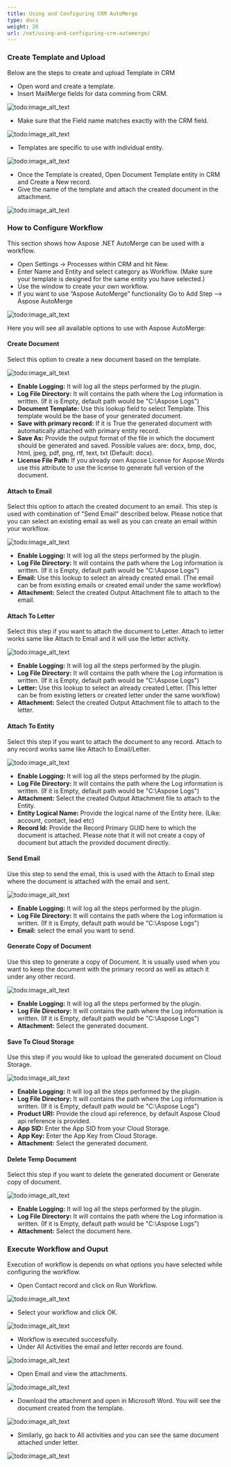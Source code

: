 ```yaml
---
title: Using and Configuring CRM AutoMerge
type: docs
weight: 20
url: /net/using-and-configuring-crm-automerge/
---
```


### **Create Template and Upload**
Below are the steps to create and upload Template in CRM

- Open word and create a template.
- Insert MailMerge fields for data comming from CRM. 

![todo:image_alt_text](using-and-configuring-crm-automerge_1)

- Make sure that the Field name matches exactly with the CRM field. 

![todo:image_alt_text](using-and-configuring-crm-automerge_2)

- Templates are specific to use with individual entity. 

![todo:image_alt_text](using-and-configuring-crm-automerge_3)

- Once the Template is created, Open Document Template entity in CRM and Create a New record.
- Give the name of the template and attach the created document in the attachment. 

![todo:image_alt_text](using-and-configuring-crm-automerge_4)
### **How to Configure Workflow**
This section shows how Aspose .NET AutoMerge can be used with a workflow.

- Open Settings -> Processes within CRM and hit New.
- Enter Name and Entity and select category as Workflow. (Make sure your template is designed for the same entity you have selected.)
- Use the window to create your own workflow.
- If you want to use “Aspose AutoMerge” functionality Go to Add Step --> Aspose AutoMerge 

![todo:image_alt_text](/download/thumbnails/2589863/1303366909)

Here you will see all available options to use with Aspose AutoMerge:
#### **Create Document**
Select this option to create a new document based on the template.

![todo:image_alt_text](using-and-configuring-crm-automerge_5)

- **Enable Logging:** It will log all the steps performed by the plugin.
- **Log File Directory:** It will contains the path where the Log information is written. (If it is Empty, default path would be "C:\Aspose Logs")
- **Document Template:** Use this lookup field to select Template. This template would be the base of your generated document.
- **Save with primary record:** If it is True the generated document with automatically attached with primary entity record.
- **Save As:** Provide the output format of the file in which the document should be generated and saved. Possible values are: docx, bmp, doc, html, jpeg, pdf, png, rtf, text, txt (Default: docx).
- **License File Path:** If you already own Aspose License for Aspose.Words use this attribute to use the license to generate full version of the document.
#### **Attach to Email**
Select this option to attach the created document to an email. This step is used with combination of "Send Email" described below. Please notice that you can select an existing email as well as you can create an email within your workflow.

![todo:image_alt_text](using-and-configuring-crm-automerge_6)

- **Enable Logging:** It will log all the steps performed by the plugin.
- **Log File Directory:** It will contains the path where the Log information is written. (If it is Empty, default path would be "C:\Aspose Logs")
- **Email:** Use this lookup to select an already created email. (The email can be from existing emails or created email under the same workflow)
- **Attachment:** Select the created Output Attachment file to attach to the email.
#### **Attach To Letter**
Select this step if you want to attach the document to Letter. Attach to letter works same like Attach to Email and it will use the letter activity.

![todo:image_alt_text](using-and-configuring-crm-automerge_7)

- **Enable Logging:** It will log all the steps performed by the plugin.
- **Log File Directory:** It will contains the path where the Log information is written. (If it is Empty, default path would be "C:\Aspose Logs")
- **Letter:** Use this lookup to select an already created Letter. (This letter can be from existing letters or created letter under the same workflow)
- **Attachment:** Select the created Output Attachment file to attach to the letter.
#### **Attach To Entity**
Select this step if you want to attach the document to any record. Attach to any record works same like Attach to Email/Letter.

![todo:image_alt_text](using-and-configuring-crm-automerge_8)

- **Enable Logging:** It will log all the steps performed by the plugin.
- **Log File Directory:** It will contains the path where the Log information is written. (If it is Empty, default path would be "C:\Aspose Logs")
- **Attachment:** Select the created Output Attachment file to attach to the Entity.
- **Entity Logical Name:** Provide the logical name of the Entity here. (Like: account, contact, lead etc)
- **Record Id:** Provide the Record Primary GUID here to which the document is attached. Please note that it will not create a copy of document but attach the provided document directly.
#### **Send Email**
Use this step to send the email, this is used with the Attach to Email step where the document is attached with the email and sent.

![todo:image_alt_text](using-and-configuring-crm-automerge_9)

- **Enable Logging:** It will log all the steps performed by the plugin.
- **Log File Directory:** It will contains the path where the Log information is written. (If it is Empty, default path would be "C:\Aspose Logs")
- **Email:** select the email you want to send.
#### **Generate Copy of Document**
Use this step to generate a copy of Document. It is usually used when you want to keep the document with the primary record as well as attach it under any other record.

![todo:image_alt_text](using-and-configuring-crm-automerge_10)

- **Enable Logging:** It will log all the steps performed by the plugin.
- **Log File Directory:** It will contains the path where the Log information is written. (If it is Empty, default path would be "C:\Aspose Logs")
- **Attachment:** Select the generated document.
#### **Save To Cloud Storage**
Use this step if you would like to upload the generated document on Cloud Storage.

![todo:image_alt_text](using-and-configuring-crm-automerge_11)

- **Enable Logging:** It will log all the steps performed by the plugin.
- **Log File Directory:** It will contains the path where the Log information is written. (If it is Empty, default path would be "C:\Aspose Logs")
- **Product URI:** Provide the cloud api reference, by default Aspose Cloud api reference is provided.
- **App SID:** Enter the App SID from your Cloud Storage.
- **App Key:** Enter the App Key from Cloud Storage.
- **Attachment:** Select the generated document.
#### **Delete Temp Document**
Select this step if you want to delete the generated document or Generate copy of document.

![todo:image_alt_text](using-and-configuring-crm-automerge_12)

- **Enable Logging:** It will log all the steps performed by the plugin.
- **Log File Directory:** It will contains the path where the Log information is written. (If it is Empty, default path would be "C:\Aspose Logs")
- **Attachment:** Select the document here.
### **Execute Workflow and Ouput**
Execution of workflow is depends on what options you have selected while configuring the workflow.

- Open Contact record and click on Run Workflow. 

![todo:image_alt_text](using-and-configuring-crm-automerge_13)

- Select your workflow and click OK. 

![todo:image_alt_text](using-and-configuring-crm-automerge_14)

- Workflow is executed successfully.
- Under All Activities the email and letter records are found. 

![todo:image_alt_text](using-and-configuring-crm-automerge_15)

- Open Email and view the attachments. 

![todo:image_alt_text](using-and-configuring-crm-automerge_16)

- Download the attachment and open in Microsoft Word. You will see the document created from the template. 

![todo:image_alt_text](using-and-configuring-crm-automerge_17)

- Similarly, go back to All activities and you can see the same document attached under letter. 

![todo:image_alt_text](using-and-configuring-crm-automerge_18)
